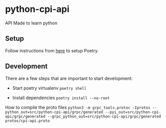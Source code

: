 # python-cpi-api
API Made to learn python

## Setup
Follow instructions from [here](https://python-poetry.org/docs/) to setup Poetry.

## Development
There are a few steps that are important to start development:

- Start poetry virtualenv
``poetry shell``

- Install dependencies
``poetry install --no-root``

How to compile the proto files
``python3 -m grpc_tools.protoc -Iprotos --python_out=src/python-cpi-api/grpc/generated --pyi_out=src/python-cpi-api/grpc/generated --grpc_python_out=src/python-cpi-api/grpc/generated protos/cpi-api.proto``
